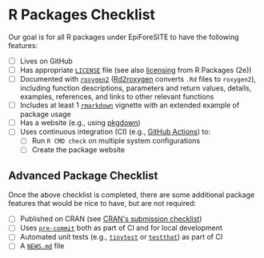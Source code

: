 # R Packages Checklist

Our goal is for all R packages under EpiForeSITE to have the following features:

- [ ] Lives on GitHub
- [ ] Has appropriate [`LICENSE`](https://docs.github.com/en/repositories/managing-your-repositorys-settings-and-features/customizing-your-repository/licensing-a-repository) file (see also [licensing](https://r-pkgs.org/license.html) from R Packages (2e))
- [ ] Documented with [`roxygen2`](https://roxygen2.r-lib.org) ([Rd2roxygen](https://cran.r-project.org/package=Rd2roxygen) converts `.Rd` files to `roxygen2`), including function descriptions, parameters and return values, details, examples, references, and links to other relevant functions
- [ ] Includes at least 1 [`rmarkdown`](https://cran.r-project.org/web/packages/rmarkdown/index.html) vignette with an extended example of package usage
- [ ] Has a website (e.g., using [pkgdown](https://pkgdown.r-lib.org))
- [ ] Uses continuous integration (CI) (e.g., [GitHub Actions](./dev-tools/github-actions.md)) to:
    - [ ] Run `R CMD check` on multiple system configurations
    - [ ] Create the package website

## Advanced Package Checklist

Once the above checklist is completed, there are some additional package features that would be nice to have, but are not required:

- [ ] Published on CRAN (see [CRAN's submission checklist](https://cran.r-project.org/web/packages/submission_checklist.html))
- [ ] Uses [`pre-commit`](https://pre-commit.com) both as part of CI and for local development
- [ ] Automated unit tests (e.g., [`tinytest`](https://cran.r-project.org/web/packages/tinytest/index.html) or [`testthat`](https://cran.r-project.org/web/packages/testthat/index.html)) as part of CI
- [ ] A [`NEWS.md`](https://style.tidyverse.org/news.html#before-release) file